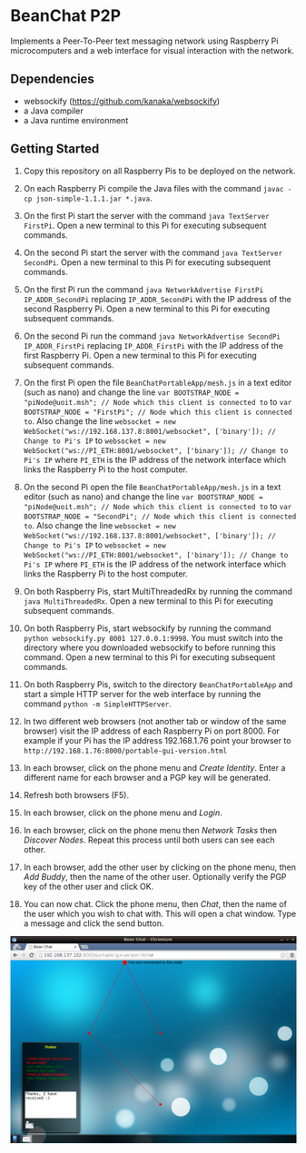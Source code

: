 # BeanChat P2P
Implements a Peer-To-Peer text messaging network using Raspberry Pi
microcomputers and a web interface for visual interaction with the
network.

Dependencies
------------

 * websockify (https://github.com/kanaka/websockify)
 * a Java compiler
 * a Java runtime environment

Getting Started
---------------

 1. Copy this repository on all Raspberry Pis to be deployed on the
	network.

 2. On each Raspberry Pi compile the Java files with the command
	`javac -cp json-simple-1.1.1.jar *.java`.

 3. On the first Pi start the server with the command
	`java TextServer FirstPi`. Open a new terminal to this Pi for
	executing subsequent commands.

 4. On the second Pi start the server with the command
	`java TextServer SecondPi`. Open a new terminal to this Pi for
	executing subsequent commands.

 5. On the first Pi run the command
	`java NetworkAdvertise FirstPi IP_ADDR_SecondPi`
	replacing `IP_ADDR_SecondPi` with the IP address of the second
	Raspberry Pi. Open a new terminal to this Pi for executing
	subsequent commands.

 6. On the second Pi run the command
	`java NetworkAdvertise SecondPi IP_ADDR_FirstPi`
	replacing `IP_ADDR_FirstPi` with the IP address of the first
	Raspberry Pi. Open a new terminal to this Pi for executing
	subsequent commands.

 7. On the first Pi open the file `BeanChatPortableApp/mesh.js` in a
	text editor (such as nano) and change the line 
	`var BOOTSTRAP_NODE = "piNode@uoit.msh"; // Node which this client is connected to`
	to
	`var BOOTSTRAP_NODE = "FirstPi"; // Node which this client is connected to`.
	Also change the line
	`websocket = new WebSocket("ws://192.168.137.8:8001/websocket", ['binary']); // Change to Pi's IP`
	to
	`websocket = new WebSocket("ws://PI_ETH:8001/websocket", ['binary']); // Change to Pi's IP`
	where `PI_ETH` is the IP address of the network interface which
	links the Raspberry Pi to the host computer.

 8. On the second Pi open the file `BeanChatPortableApp/mesh.js` in a
	text editor (such as nano) and change the line 
	`var BOOTSTRAP_NODE = "piNode@uoit.msh"; // Node which this client is connected to`
	to
	`var BOOTSTRAP_NODE = "SecondPi"; // Node which this client is connected to`.
	Also change the line
	`websocket = new WebSocket("ws://192.168.137.8:8001/websocket", ['binary']); // Change to Pi's IP`
	to
	`websocket = new WebSocket("ws://PI_ETH:8001/websocket", ['binary']); // Change to Pi's IP`
	where `PI_ETH` is the IP address of the network interface which
	links the Raspberry Pi to the host computer.

 9. On both Raspberry Pis, start MultiThreadedRx by running the command
	`java MultiThreadedRx`. Open a new terminal to this Pi for executing
	subsequent commands.

 10. On both Raspberry Pis, start websockify by running the command
	`python websockify.py 8001 127.0.0.1:9998`. You must switch into the
	directory where you downloaded websockify to before running this
	command. Open a new terminal to this Pi for executing subsequent
	commands.

 11. On both Raspberry Pis, switch to the directory 
	`BeanChatPortableApp` and start a simple HTTP server for the web
	interface by running the command `python -m SimpleHTTPServer`.

 12. In two different web browsers (not another tab or window of the same
	browser) visit the IP address of each Raspberry Pi on port 8000. For
	example if your Pi has the IP address 192.168.1.76 point your
	browser to `http://192.168.1.76:8000/portable-gui-version.html`

 13. In each browser, click on the phone menu and *Create Identity*.
	Enter a different name for each browser and a PGP key will be
	generated.

 14. Refresh both browsers (F5).

 15. In each browser, click on the phone menu and *Login*.
 
 16. In each browser, click on the phone menu then *Network Tasks* then
	*Discover Nodes*. Repeat this process until both users can see
	each other.

 17. In each browser, add the other user by clicking on the phone menu,
	then *Add Buddy*, then the name of the other user. Optionally verify
	the PGP key of the other user and click OK.

 18. You can now chat. Click the phone menu, then *Chat*, then the name
	of the user which you wish to chat with. This will open a chat
	window. Type a message and click the send button.

![BeanChat GUI](Screenshots/beanchat-gui.png)

